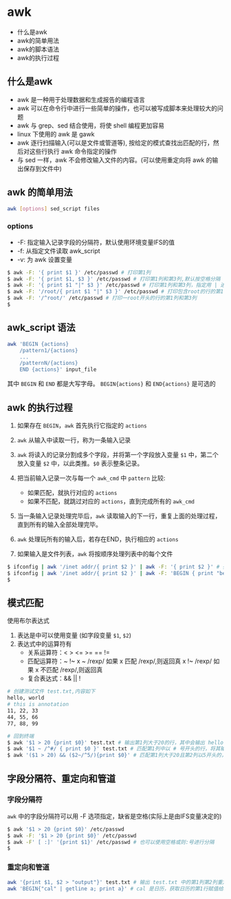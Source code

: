 # awk

* 什么是awk
* awk的简单用法
* awk的脚本语法
* awk的执行过程

## 什么是awk

* awk 是一种用于处理数据和生成报告的编程语言
* awk 可以在命令行中进行一些简单的操作，也可以被写成脚本来处理较大的问题
* awk 与 grep、sed 结合使用，将使 shell 编程更加容易
* linux 下使用的 awk 是 gawk
* awk 逐行扫描输入(可以是文件或管道等), 按给定的模式查找出匹配的行，然后对这些行执行 awk 命令指定的操作
* 与 sed 一样，awk 不会修改输入文件的内容。(可以使用重定向将 awk 的输出保存到文件中)

## awk 的简单用法

```sh
awk [options] sed_script files
```

### options

* -F: 指定输入记录字段的分隔符，默认使用环境变量IFS的值
* -f: 从指定文件读取 awk_script
* -v: 为 awk 设置变量

```sh
$ awk -F: '{ print $1 }' /etc/passwd # 打印第1列
$ awk -F: '{ print $1, $3 }' /etc/passwd # 打印第1列和第3列,默认按空格分隔
$ awk -F: '{ print $1 "|" $3 }' /etc/passwd # 打印第1列和第3列，指定用 | 进行分隔
$ awk -F: '/root/{ print $1 "|" $3 }' /etc/passwd # 打印包含root的行的第1列和第3列
$ awk -F: '/^root/' /etc/passwd # 打印一root开头的行的第1列和第3列
$
```

## awk_script 语法

```sh
awk 'BEGIN {actions}
    /pattern1/{actions}
    ...
    /patternN/{actions}
    END {actions}' input_file
```

其中 `BEGIN` 和 `END` 都是大写字母。 `BEGIN{actions}`  和 `END{actions}` 是可选的

## awk 的执行过程

1. 如果存在 `BEGIN`，`awk` 首先执行它指定的 `actions`
2. `awk` 从输入中读取一行，称为一条输入记录
3. `awk` 将读入的记录分割成多个字段，并将第一个字段放入变量 `$1` 中，第二个放入变量 `$2` 中，以此类推。`$0` 表示整条记录。
4. 把当前输入记录一次与每一个 `awk_cmd` 中 `pattern` 比较:
    * 如果匹配，就执行对应的 `actions`
    * 如果不匹配，就跳过对应的 `actions`，直到完成所有的 `awk_cmd`

5. 当一条输入记录处理完毕后，`awk` 读取输入的下一行，重复上面的处理过程，直到所有的输入全部处理完毕。
6. `awk` 处理玩所有的输入后，若存在END，执行相应的 `actions`
7. 如果输入是文件列表，`awk` 将按顺序处理列表中的每个文件

```sh
$ ifconfig | awk '/inet addr/{ print $2 }' | awk -F: '{ print $2 }' # 列出本机ip地址
$ ifconfig | awk '/inet addr/{ print $2 }' | awk -F: 'BEGIN { print "begin..." } { print $2 } END { print "end..."}' # 列出本机ip地址
$
```

## 模式匹配

使用布尔表达式

   1. 表达是中可以使用变量 (如字段变量 `$1`, `$2`)
   2. 表达式中的运算符有
        * 关系运算符：< > <= >= == !=
        * 匹配运算符：~ !~
        x ~ /rexp/ 如果 x 匹配 /rexp/,则返回真
        x !~ /rexp/ 如果 x 不匹配 /rexp/,则返回真
        * 复合表达式：&& || !

```sh
# 创建测试文件 test.txt,内容如下
hello, world
# this is annotation
11, 22, 33
44, 55, 66
77, 88, 99

# 回到终端
$ awk '$1 > 20 {print $0}' test.txt # 输出第1列大于20的行，其中会输出 hello, world, 因为 hello，也算是大于20
$ awk '$1 ~ /^#/ { print $0 }' test.txt # 匹配第1列中以 # 号开头的行，将其输出
$ awk '($1 > 20) && ($2~/^5/){print $0}' # 匹配第1列大于20且第2列以5开头的，将其输出
```

## 字段分隔符、重定向和管道

### 字段分隔符

`awk` 中的字段分隔符可以用 -F 选项指定，缺省是空格(实际上是由IFS变量决定的)

```sh
$ awk '$1 > 20 {print $0}' /etc/passwd
$ awk -F: '$1 > 20 {print $0}' /etc/passwd
$ awk -F' [ :]' '{print $1}' /etc/passwd # 也可以使用空格或则:号进行分隔
$
```

### 重定向和管道

```sh
awk '{print $1, $2 > "output"}' test.txt # 输出 test.txt 中的第1列第2列重定向到output文件中
awk 'BEGIN{"cal" | getline a; print a}' # cal 是日历，获取日历的第1行赋值给a，打印出来
```
